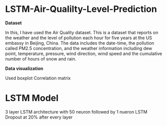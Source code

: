 # LSTM-Air-Qualilty-Level-Prediction

**Dataset**

In this, I have used the Air Quality dataset. This is a dataset that reports on the weather and the level of pollution each hour for five years at the US embassy in Beijing, China. The data includes the date-time, the pollution called PM2.5 concentration, and the weather information including dew point, temperature, pressure, wind direction, wind speed and the cumulative number of hours of snow and rain.

**Data visualization**

Used boxplot
Correlation matrix

# LSTM Model #
3 layer LSTM architecture with 50 neuron followed by 1 nueron LSTM
Dropout at 20% after every layer
